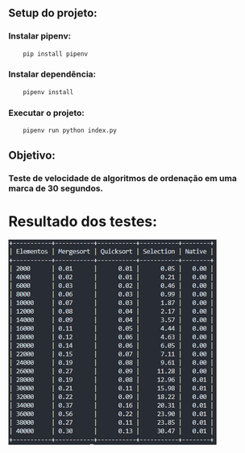 
## Setup do projeto:

### Instalar pipenv:
```bash
    pip install pipenv
```
### Instalar dependência:
```bash
    pipenv install
```

### Executar o projeto:
```bash
    pipenv run python index.py
```

## Objetivo:
### Teste de velocidade de algoritmos de ordenação em uma marca de 30 segundos.
 
# Resultado dos testes:
![Tabela](example.png)
